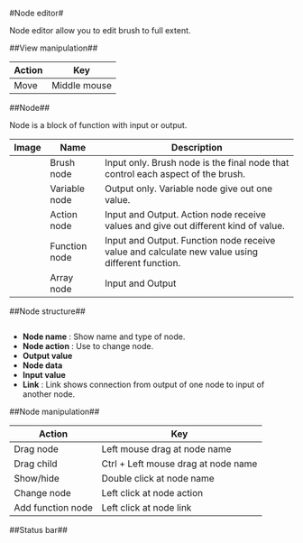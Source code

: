 #Node editor#
![]()

Node editor allow you to edit brush to full extent.

##View manipulation##

| Action | Key |
| ----------- | ----------- |
| Move | Middle mouse |

##Node##

Node is a block of function with input or output.

| Image | Name | Description |
| ----------- | ----------- | ------ |
| ![]() | Brush node | Input only. Brush node is the final node that control each aspect of the brush.|
| ![]() | Variable node | Output only. Variable node give out one value. |
| ![]() | Action node | Input and Output. Action node receive values and give out different kind of value. |
| ![]() | Function node | Input and Output. Function node receive value and calculate new value using different function. |
| ![]() | Array node | Input and Output |  Array node gives out array of data. Use exclusively in particle brush. |

##Node structure##

![]()

* **Node name** : Show name and type of node.
* **Node action** : Use to change node.
* **Output value**
* **Node data**
* **Input value**
* **Link** : Link shows connection from output of one node to input of another node.

##Node manipulation##

| Action | Key |
| ----------- | ----------- |
| Drag node | Left mouse drag at node name |
| Drag child | Ctrl + Left mouse drag at node name |
| Show/hide | Double click at node name |
| Change node | Left click at node action |
| Add function node | Left click at node link |

##Status bar##

![]()


